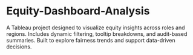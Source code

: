 # Equity-Dashboard-Analysis
A Tableau project designed to visualize equity insights across roles and regions. Includes dynamic filtering, tooltip breakdowns, and audit-based summaries. Built to explore fairness trends and support data-driven decisions.
